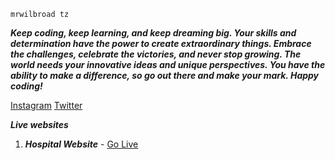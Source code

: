 ```mrwilbroad-tz
mrwilbroad tz
```
***Keep coding, keep learning, and keep dreaming big. Your skills and determination have the power to create extraordinary things. Embrace the challenges, celebrate the victories, and never stop growing. The world needs your innovative ideas and unique perspectives. You have the ability to make a difference, so go out there and make your mark. Happy coding!***


<span>[Instagram](https://www.instagram.com/mrwilbroad/)<span>
<span>[Twitter](https://twitter.com/mrwilbroad)</span>

   
***Live websites***
1. ***Hospital Website*** - [Go Live](https://mrwilbroad.github.io/mmhc/)

